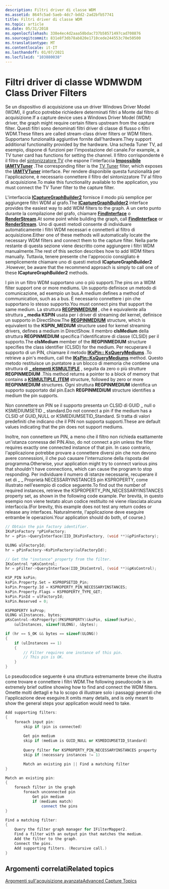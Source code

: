 ```yaml
---
description: Filtri driver di classe WDM
ms.assetid: 864fc5ad-5aeb-4dc7-bdd2-2ad2bfb57741
title: Filtri driver di classe WDM
ms.topic: article
ms.date: 05/31/2018
ms.openlocfilehash: 338e4ec4d2aaa58bdac737b58571497cad708876
ms.sourcegitcommit: 831e8f3db78ab820e1710cede244553c70e50500
ms.translationtype: MT
ms.contentlocale: it-IT
ms.lasthandoff: 01/07/2021
ms.locfileid: "103880038"
---
```

# <a name="wdm-class-driver-filters"></a><span data-ttu-id="d1631-103">Filtri driver di classe WDM</span><span class="sxs-lookup"><span data-stu-id="d1631-103">WDM Class Driver Filters</span></span>

<span data-ttu-id="d1631-104">Se un dispositivo di acquisizione usa un driver Windows Driver Model (WDM), il grafico potrebbe richiedere determinati filtri a Monte dal filtro di acquisizione.</span><span class="sxs-lookup"><span data-stu-id="d1631-104">If a capture device uses a Windows Driver Model (WDM) driver, the graph might require certain filters upstream from the capture filter.</span></span> <span data-ttu-id="d1631-105">Questi filtri sono denominati filtri driver di classe di flusso o filtri WDM.</span><span class="sxs-lookup"><span data-stu-id="d1631-105">These filters are called stream-class driver filters or WDM filters.</span></span> <span data-ttu-id="d1631-106">Supportano funzionalità aggiuntive fornite dall'hardware.</span><span class="sxs-lookup"><span data-stu-id="d1631-106">They support additional functionality provided by the hardware.</span></span> <span data-ttu-id="d1631-107">Una scheda Tuner TV, ad esempio, dispone di funzioni per l'impostazione del canale.</span><span class="sxs-lookup"><span data-stu-id="d1631-107">For example, a TV tuner card has functions for setting the channel.</span></span> <span data-ttu-id="d1631-108">Il filtro corrispondente è il filtro del [sintonizzatore TV](tv-tuner-filter.md) che espone l'interfaccia [**Impossibile IAMTVTuner**](/windows/desktop/api/Strmif/nn-strmif-iamtvtuner) .</span><span class="sxs-lookup"><span data-stu-id="d1631-108">The corresponding filter is the [TV Tuner](tv-tuner-filter.md) filter, which exposes the [**IAMTVTuner**](/windows/desktop/api/Strmif/nn-strmif-iamtvtuner) interface.</span></span> <span data-ttu-id="d1631-109">Per rendere disponibile questa funzionalità per l'applicazione, è necessario connettere il filtro del sintonizzatore TV al filtro di acquisizione.</span><span class="sxs-lookup"><span data-stu-id="d1631-109">To make this functionality available to the application, you must connect the TV Tuner filter to the capture filter.</span></span>

<span data-ttu-id="d1631-110">L'interfaccia [**ICaptureGraphBuilder2**](/windows/desktop/api/Strmif/nn-strmif-icapturegraphbuilder2) fornisce il modo più semplice per aggiungere filtri WDM al grafo.</span><span class="sxs-lookup"><span data-stu-id="d1631-110">The [**ICaptureGraphBuilder2**](/windows/desktop/api/Strmif/nn-strmif-icapturegraphbuilder2) interface provides the easiest way to add WDM filters to the graph.</span></span> <span data-ttu-id="d1631-111">A un certo punto durante la compilazione del grafo, chiamare [**FindInterface**](/windows/desktop/api/Strmif/nf-strmif-icapturegraphbuilder2-findinterface) o [**RenderStream**](/windows/desktop/api/Strmif/nf-strmif-icapturegraphbuilder2-renderstream).</span><span class="sxs-lookup"><span data-stu-id="d1631-111">At some point while building the graph, call [**FindInterface**](/windows/desktop/api/Strmif/nf-strmif-icapturegraphbuilder2-findinterface) or [**RenderStream**](/windows/desktop/api/Strmif/nf-strmif-icapturegraphbuilder2-renderstream).</span></span> <span data-ttu-id="d1631-112">Uno di questi metodi consente di individuare automaticamente i filtri WDM necessari e connetterli al filtro di acquisizione.</span><span class="sxs-lookup"><span data-stu-id="d1631-112">Either one of these methods will automatically locate the necessary WDM filters and connect them to the capture filter.</span></span> <span data-ttu-id="d1631-113">Nella parte restante di questa sezione viene descritto come aggiungere i filtri WDM manualmente.</span><span class="sxs-lookup"><span data-stu-id="d1631-113">The rest of this section describes how to add WDM filters manually.</span></span> <span data-ttu-id="d1631-114">Tuttavia, tenere presente che l'approccio consigliato è semplicemente chiamare uno di questi metodi **ICaptureGraphBuilder2** .</span><span class="sxs-lookup"><span data-stu-id="d1631-114">However, be aware that the recommend approach is simply to call one of these **ICaptureGraphBuilder2** methods.</span></span>

<span data-ttu-id="d1631-115">I pin in un filtro WDM supportano uno o più supporti.</span><span class="sxs-lookup"><span data-stu-id="d1631-115">The pins on a WDM filter support one or more mediums.</span></span> <span data-ttu-id="d1631-116">Un supporto definisce un metodo di comunicazione, ad esempio un bus.</span><span class="sxs-lookup"><span data-stu-id="d1631-116">A medium defines a method of communication, such as a bus.</span></span> <span data-ttu-id="d1631-117">È necessario connettere i pin che supportano lo stesso supporto.</span><span class="sxs-lookup"><span data-stu-id="d1631-117">You must connect pins that support the same medium.</span></span> <span data-ttu-id="d1631-118">La struttura [**REGPINMEDIUM**](/windows/desktop/api/strmif/ns-strmif-regpinmedium) , che è equivalente alla struttura **\_ media KSPIN** usata per i driver di streaming del kernel, definisce un supporto in DirectShow.</span><span class="sxs-lookup"><span data-stu-id="d1631-118">The [**REGPINMEDIUM**](/windows/desktop/api/strmif/ns-strmif-regpinmedium) structure, which is equivalent to the **KSPIN\_MEDIUM** structure used for kernel streaming drivers, defines a medium in DirectShow.</span></span> <span data-ttu-id="d1631-119">Il membro **clsMedium** della struttura **REGPINMEDIUM** specifica l'identificatore di classe (CLSID) per il supporto.</span><span class="sxs-lookup"><span data-stu-id="d1631-119">The **clsMedium** member of the **REGPINMEDIUM** structure specifies the class identifier (CLSID) for the medium.</span></span> <span data-ttu-id="d1631-120">Per recuperare il supporto di un PIN, chiamare il metodo [**IKsPin:: KsQueryMediums**](ikspin-ksquerymediums.md) .</span><span class="sxs-lookup"><span data-stu-id="d1631-120">To retrieve a pin's medium, call the [**IKsPin::KsQueryMediums**](ikspin-ksquerymediums.md) method.</span></span> <span data-ttu-id="d1631-121">Questo metodo restituisce un puntatore a un blocco di memoria che contiene una struttura di [**\_ elementi KSMULTIPLE**](ksmultiple-item.md) , seguita da zero o più strutture **REGPINMEDIUM** .</span><span class="sxs-lookup"><span data-stu-id="d1631-121">This method returns a pointer to a block of memory that contains a [**KSMULTIPLE\_ITEM**](ksmultiple-item.md) structure, followed by zero or more **REGPINMEDIUM** structures.</span></span> <span data-ttu-id="d1631-122">Ogni struttura **REGPINMEDIUM** identifica un supporto supportato dal pin.</span><span class="sxs-lookup"><span data-stu-id="d1631-122">Each **REGPINMEDIUM** structure identifies a medium the pin supports.</span></span>

<span data-ttu-id="d1631-123">Non connettere un PIN se il supporto presenta un CLSID di GUID \_ null o KSMEDIUMSETID \_ standard.</span><span class="sxs-lookup"><span data-stu-id="d1631-123">Do not connect a pin if the medium has a CLSID of GUID\_NULL or KSMEDIUMSETID\_Standard.</span></span> <span data-ttu-id="d1631-124">Si tratta di valori predefiniti che indicano che il PIN non supporta supporti.</span><span class="sxs-lookup"><span data-stu-id="d1631-124">These are default values indicating that the pin does not support mediums.</span></span>

<span data-ttu-id="d1631-125">Inoltre, non connettere un PIN, a meno che il filtro non richieda esattamente un'istanza connessa del PIN.</span><span class="sxs-lookup"><span data-stu-id="d1631-125">Also, do not connect a pin unless the filter requires exactly one connected instance of that pin.</span></span> <span data-ttu-id="d1631-126">In caso contrario, l'applicazione potrebbe provare a connettere diversi pin che non devono avere connessioni, il che può causare l'interruzione della risposta del programma.</span><span class="sxs-lookup"><span data-stu-id="d1631-126">Otherwise, your application might try to connect various pins that shouldn't have connections, which can cause the program to stop responding.</span></span> <span data-ttu-id="d1631-127">Per individuare il numero di istanze necessarie, recuperare il set di \_ \_ Proprietà NECESSARYINSTANCES pin KSPROPERTY, come illustrato nell'esempio di codice seguente.</span><span class="sxs-lookup"><span data-stu-id="d1631-127">To find out the number of required instances, retrieve the KSPROPERTY\_PIN\_NECESSARYINSTANCES property set, as shown in the following code example.</span></span> <span data-ttu-id="d1631-128">Per brevità, in questo esempio non viene testato alcun codice restituito né viene rilasciata alcuna interfaccia.</span><span class="sxs-lookup"><span data-stu-id="d1631-128">(For brevity, this example does not test any return codes or release any interfaces.</span></span> <span data-ttu-id="d1631-129">Naturalmente, l'applicazione deve eseguire entrambe le operazioni.</span><span class="sxs-lookup"><span data-stu-id="d1631-129">Your application should do both, of course.)</span></span>


```C++
// Obtain the pin factory identifier.
IKsPinFactory *pPinFactory;
hr = pPin->QueryInterface(IID_IKsPinFactory, (void **)&pPinFactory);

ULONG ulFactoryId;
hr = pPinFactory->KsPinFactory(&ulFactoryId);

// Get the "instance" property from the filter.
IKsControl *pKsControl;
hr = pFilter->QueryInterface(IID_IKsControl, (void **)&pKsControl);

KSP_PIN ksPin;
ksPin.Property.Set = KSPROPSETID_Pin;
ksPin.Property.Id = KSPROPERTY_PIN_NECESSARYINSTANCES;
ksPin.Property.Flags = KSPROPERTY_TYPE_GET;
ksPin.PinId = ulFactoryId;
ksPin.Reserved = 0; 

KSPROPERTY ksProp;
ULONG ulInstances, bytes;
pKsControl->KsProperty((PKSPROPERTY)&ksPin, sizeof(ksPin), 
    &ulInstances, sizeof(ULONG), &bytes);

if (hr == S_OK && bytes == sizeof(ULONG)) 
{
    if (ulInstances == 1) 
    {
        // Filter requires one instance of this pin.
        // This pin is OK.
    } 
}
```



<span data-ttu-id="d1631-130">Lo pseudocodice seguente è una struttura estremamente breve che illustra come trovare e connettere i filtri WDM.</span><span class="sxs-lookup"><span data-stu-id="d1631-130">The following pseudocode is an extremely brief outline showing how to find and connect the WDM filters.</span></span> <span data-ttu-id="d1631-131">Omette molti dettagli e ha lo scopo di illustrare solo i passaggi generali che l'applicazione deve eseguire.</span><span class="sxs-lookup"><span data-stu-id="d1631-131">It omits many details, and is only meant to show the general steps your application would need to take.</span></span>


```C++
Add supporting filters:
{
    foreach input pin:
        skip if (pin is connected)
    
        Get pin medium
        skip if (medium is GUID_NULL or KSMEDIUMSETID_Standard)
    
        Query filter for KSPROPERTY_PIN_NECESSARYINSTANCES property
        skip if (necessary instances != 1)

        Match an existing pin || Find a matching filter
}    

Match an existing pin:
{
    foreach filter in the graph
        foreach unconnected pin
            Get pin medium
            if (mediums match)
                connect the pins    
}

Find a matching filter:
{    
    Query the filter graph manager for IFilterMapper2.
    Find a filter with an output pin that matches the medium.
    Add the filter to the graph.
    Connect the pins.
    Add supporting filters. (Recursive call.)
}
```



## <a name="related-topics"></a><span data-ttu-id="d1631-132">Argomenti correlati</span><span class="sxs-lookup"><span data-stu-id="d1631-132">Related topics</span></span>

<dl> <dt>

[<span data-ttu-id="d1631-133">Argomenti sull'acquisizione avanzata</span><span class="sxs-lookup"><span data-stu-id="d1631-133">Advanced Capture Topics</span></span>](advanced-capture-topics.md)
</dt> </dl>

 

 



